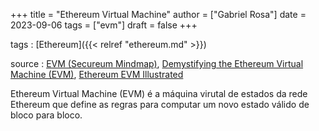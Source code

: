 +++
title = "Ethereum Virtual Machine"
author = ["Gabriel Rosa"]
date = 2023-09-06
tags = ["evm"]
draft = false
+++

tags
: [Ethereum]({{< relref "ethereum.md" >}})

source
: [EVM (Secureum Mindmap)](https://github.com/x676f64/secureum-mind_map/blob/master/content/1.%20Ethereum101/EVM.md), [Demystifying the Ethereum Virtual Machine (EVM)](https://learnweb3.io/degrees/ethereum-developer-degree/sophomore/demystifying-the-ethereum-virtual-machine-evm/), [Ethereum EVM Illustrated](https://github.com/takenobu-hs/ethereum-evm-illustrated)

Ethereum Virtual Machine (EVM) é a máquina virutal de estados da rede Ethereum que define as regras para computar um novo estado válido de bloco para bloco.
